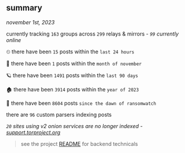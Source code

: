 
## summary
_november 1st, 2023_

currently tracking `163` groups across `299` relays & mirrors - _`99` currently online_

⏲ there have been `15` posts within the `last 24 hours`

🦈 there have been `1` posts within the `month of november`

🪐 there have been `1491` posts within the `last 90 days`

🏚 there have been `3914` posts within the `year of 2023`

🦕 there have been `8604` posts `since the dawn of ransomwatch`

there are `96` custom parsers indexing posts

_`20` sites using v2 onion services are no longer indexed - [support.torproject.org](https://support.torproject.org/onionservices/v2-deprecation/)_

> see the project [README](https://github.com/joshhighet/ransomwatch#ransomwatch--) for backend technicals
